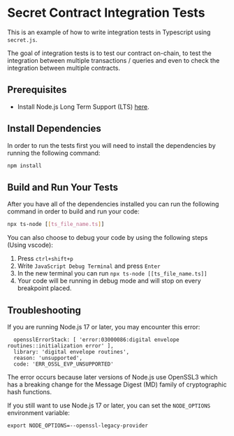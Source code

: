 # Secret Contract Integration Tests

This is an example of how to write integration tests in Typescript using `secret.js`.

The goal of integration tests is to test our contract on-chain, to test the integration between multiple transactions / queries and even to check the integration between multiple contracts.

## Prerequisites

- Install Node.js Long Term Support (LTS) [here](https://nodejs.org/en/download/).

## Install Dependencies

In order to run the tests first you will need to install the dependencies by running the following command:
```sh
npm install
```

## Build and Run Your Tests

After you have all of the dependencies installed you can run the following command in order to build and run your code:
```sh
npx ts-node [[ts_file_name.ts]]
```

You can also choose to debug your code by using the following steps (Using vscode):
1. Press `ctrl+shift+p`
2. Write `JavaScript Debug Terminal` and press `Enter`
3. In the new terminal you can run `npx ts-node [[ts_file_name.ts]]`
4. Your code will be running in debug mode and will stop on every breakpoint placed.

## Troubleshooting

If you are running Node.js 17 or later, you may encounter this error:

```
  opensslErrorStack: [ 'error:03000086:digital envelope routines::initialization error' ],
  library: 'digital envelope routines',
  reason: 'unsupported',
  code: 'ERR_OSSL_EVP_UNSUPPORTED'
```

The error occurs because later versions of Node.js use OpenSSL3 which has a breaking change for the Message Digest (MD) family of cryptographic hash functions.

If you still want to use Node.js 17 or later, you can set the `NODE_OPTIONS` environment variable:

```
export NODE_OPTIONS=--openssl-legacy-provider
```
